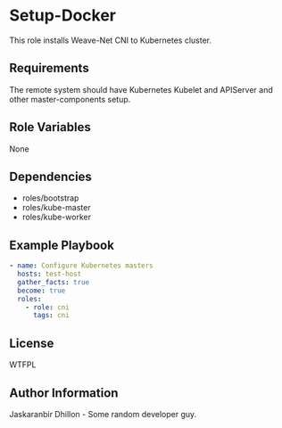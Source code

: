 Setup-Docker
=========

This role installs Weave-Net CNI to Kubernetes cluster.

Requirements
------------

The remote system should have Kubernetes Kubelet and APIServer and other master-components setup.

Role Variables
--------------

None

Dependencies
------------

* roles/bootstrap
* roles/kube-master
* roles/kube-worker

Example Playbook
----------------

```yaml
- name: Configure Kubernetes masters
  hosts: test-host
  gather_facts: true
  become: true
  roles:
    - role: cni
      tags: cni
```

License
-------

WTFPL

Author Information
------------------

Jaskaranbir Dhillon - Some random developer guy.
